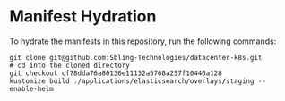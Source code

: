 # Manifest Hydration

To hydrate the manifests in this repository, run the following commands:

```shell
git clone git@github.com:Sbling-Technologies/datacenter-k8s.git
# cd into the cloned directory
git checkout cf78dda76a80136e11132a5768a257f10440a128
kustomize build ./applications/elasticsearch/overlays/staging --enable-helm
```
